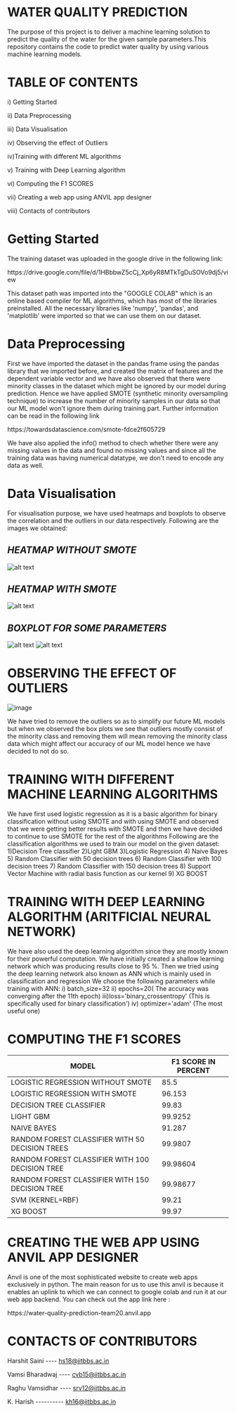 
# WATER QUALITY PREDICTION

The purpose of this project is to deliver a machine learning solution to predict the quality of the water for the given sample parameters.This repository contains the code to predict water quality by using various machine learning models. 

# TABLE OF CONTENTS
i) Getting Started

ii) Data Preprocessing 

iii) Data Visualisation

iv) Observing the effect of Outliers

iv)Training with different ML algorithms

v) Training with Deep Learning algorithm

vi) Computing the F1 SCORES

vii) Creating a web app using ANVIL app designer

viii) Contacts of contributors

# Getting Started

The training dataset was uploaded in the google drive in the following link:
<p> https://drive.google.com/file/d/1HBbbwZ5cCj_Xp6yR8MTkTgDuSOVo9dj5/view
  
This dataset path was imported into the "GOOGLE COLAB" which is an online based compiler for ML algorithms, which has most of the libraries preinstalled. All the necessary libraries like 'numpy', 'pandas', and 'matplotlib' were imported so that we can use them on our dataset.

# Data Preprocessing 

First we have imported the dataset in the pandas frame using the pandas library that we imported before, and created the matrix of features and the dependent variable vector and we have also observed that there were minority classes in the dataset which might be ignored by our model during prediction. Hence we have applied SMOTE (synthetic minority oversampling technique) to increase the number of minority samples in our data so that our ML model won't ignore them during training part. Further information can be read in the following link
  
<p> https://towardsdatascience.com/smote-fdce2f605729
  

We have also applied the info() method to chech whether there were any missing values in the data and found no missing values and since all the training data was having numerical datatype, we don't need to encode any data as well. 

# Data Visualisation
  
 For visualisation purpose, we have used heatmaps and boxplots to observe the correlation and the outliers in our data respectively. Following are the images we obtained:

  ## _HEATMAP WITHOUT SMOTE_
![alt text](https://github.com/hs181/IITBBS_GC_Team20_PS03/blob/main/Corrleation_plots/CORR_WITHOUT_SMOTE.png)
  ## _HEATMAP WITH SMOTE_
![alt text](https://github.com/hs181/IITBBS_GC_Team20_PS03/blob/main/Corrleation_plots/CORR_WITH_SMOTE.png)
  
  ## _BOXPLOT FOR SOME PARAMETERS_
  
 ![alt text](https://github.com/hs181/IITBBS_GC_Team20_PS03/blob/main/Box-plots-visualisation/Mud.png)
 ![alt text](https://github.com/hs181/IITBBS_GC_Team20_PS03/blob/main/Box-plots-visualisation/P15.png)
  
  
 # OBSERVING THE EFFECT OF OUTLIERS
 
  ![image](https://user-images.githubusercontent.com/84396869/159155069-7fd184fb-358d-414e-91e6-5fc5734920f8.png)

  We have tried to remove the outliers so as to simplify our future ML models but when we observed the box plots we see that outliers mostly consist of the minority class and removing them will mean removing the minority class data which might affect our accuracy of our ML model hence we have decided to not do so.
  
  # TRAINING WITH DIFFERENT MACHINE LEARNING ALGORITHMS
  
We have first used logistic regression as it is a basic algorithm for binary classification without using SMOTE and with using SMOTE and observed that we were getting better results with SMOTE and then we have decided to continue to use SMOTE for the rest of the algorithms
Following are the classification algorithms we used to train our model on the given dataset:
  1)Decision Tree classifier
  2)Light GBM
  3)Logistic Regression
  4) Naive Bayes
  5) Random Classifier with 50 decision trees 
  6) Random Classifier with 100 decision trees 
  7) Random Classifier with 150 decision trees 
  8) Support Vector Machine with radial basis function as our kernel
  9) XG BOOST
  
 # TRAINING WITH DEEP LEARNING ALGORITHM (ARITFICIAL NEURAL NETWORK)
  
  We have also used the deep learning algorithm since they are mostly known for their powerful computation. We have initially created a shallow learning network which was producing results close to 95 %. Then we tried using the deep learning network also known as ANN which is mainly used in classification and regression
  We choose the following parameters while training with ANN:
   i) batch_size=32
  ii) epochs=20( The accuracy was converging after the 11th epoch)
  iii)loss='binary_crossentropy' (This is specifically used for binary classification')
  iv) optimizer='adam' (The most useful one)
 
 # COMPUTING THE F1 SCORES
  
  |MODEL|F1 SCORE IN PERCENT|
  |-----|-------------------|
  |LOGISTIC REGRESSION WITHOUT SMOTE|85.5|
  |LOGISTIC REGRESSION WITH SMOTE|96.153|
  |DECISION TREE CLASSIFIER|99.83|
  |LIGHT GBM|99.9252|
  |NAIVE BAYES|91.287|
  |RANDOM FOREST CLASSIFIER WITH 50 DECISION TREES|99.9807|
  |RANDOM FOREST CLASSIFIER WITH 100 DECISION TREE|99.98604|
  |RANDOM FOREST CLASSIFIER WITH 150 DECISION TREE|99.98677|
  |SVM (KERNEL=RBF)|99.21|
  |XG BOOST|99.97|
  
  # CREATING THE WEB APP USING ANVIL APP DESIGNER
  
  Anvil is one of the most sophisticated website to create web apps exclusively in python. The main reason for us to use this anvil is because it enables an uplink to which we can connect to google colab and run it at our web app backend. 
  You can check out the app link here :
  <p> https://water-quality-prediction-team20.anvil.app
    
 # CONTACTS OF CONTRIBUTORS
    
Harshit Saini ---- <hs18@iitbbs.ac.in>
    
Vamsi Bharadwaj ---- <cvb15@iitbbs.ac.in>
    
Raghu Vamsidhar ---- <srv12@iitbbs.ac.in>
    
K. Harish ---------- <kh16@iitbbs.ac.in>
  
